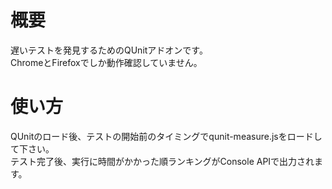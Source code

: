 # 概要
遅いテストを発見するためのQUnitアドオンです。  
ChromeとFirefoxでしか動作確認していません。

# 使い方
QUnitのロード後、テストの開始前のタイミングでqunit-measure.jsをロードして下さい。  
テスト完了後、実行に時間がかかった順ランキングがConsole APIで出力されます。
